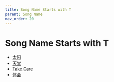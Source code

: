 ```yaml
---
title: Song Name Starts with T
parent: Song Name 
nav_order: 20
---
```


# Song Name Starts with T

- [太阳](../../lyrics/Tang_Chao/taiyang.md)
- [天堂](../../lyrics/Tang_Chao/tiantang.md)
- [Take Care](../../lyrics/Hei_Bao/takecare.md)
- [体会](../../lyrics/Hei_Bao/tihui.md)
